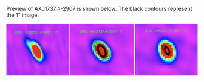 Preview of AXJ1737.4-2907 is shown below. The black contours represent the 1" image. 

![AXJ1737.4-2907](AXJ1737.4-2907.png "AXJ1737.4-2907")

